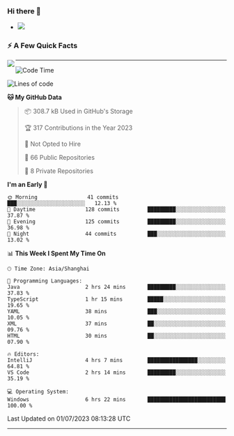 ### Hi there 👋
- ![](https://komarev.com/ghpvc/?username=imnxg&color=green)
<!--
**imnxg/imnxg** is a ✨ _special_ ✨ repository because its `README.md` (this file) appears on your GitHub profile.

Here are some ideas to get you started:

- 🔭 I’m currently working on ...
- 🌱 I’m currently learning ...
- 👯 I’m looking to collaborate on ...
- 🤔 I’m looking for help with ...
- 💬 Ask me about ...
- 📫 How to reach me: ...
- 😄 Pronouns: ...
- ⚡ Fun fact: ...
-->

### ⚡️ A Few Quick Facts

<img align="left" src="https://github-readme-stats-i.vercel.app/api?username=imnxg&show_icons=true&icon_color=1573B3&hide_title=true&text_color=718096&bg_color=00000000&hide_border=true"/>

<!-- <ul>
    <li> 🌱 I’m currently learning Go、Docker、Kubernetes.</li>
    <li> 👯 I’m looking to collaborate on anything open source.</li>
    <li> 📝 I regulary write articles on <a href="https://dmego.cn">https://dmego.cn</a>.</li>
    <li> ⚡ Fun fact: I ❤️ 😻.</li>
</ul> -->

---
<!--START_SECTION:waka-->
![Code Time](http://img.shields.io/badge/Code%20Time-157%20hrs-blue)

![Lines of code](https://img.shields.io/badge/From%20Hello%20World%20I%27ve%20Written-475.7%20thousand%20lines%20of%20code-blue)

**🐱 My GitHub Data** 

> 📦 308.7 kB Used in GitHub's Storage 
 > 
> 🏆 317 Contributions in the Year 2023
 > 
> 🚫 Not Opted to Hire
 > 
> 📜 66 Public Repositories 
 > 
> 🔑 8 Private Repositories 
 > 
**I'm an Early 🐤** 

```text
🌞 Morning                41 commits          ███░░░░░░░░░░░░░░░░░░░░░░   12.13 % 
🌆 Daytime                128 commits         █████████░░░░░░░░░░░░░░░░   37.87 % 
🌃 Evening                125 commits         █████████░░░░░░░░░░░░░░░░   36.98 % 
🌙 Night                  44 commits          ███░░░░░░░░░░░░░░░░░░░░░░   13.02 % 
```


📊 **This Week I Spent My Time On** 

```text
🕑︎ Time Zone: Asia/Shanghai

💬 Programming Languages: 
Java                     2 hrs 24 mins       █████████░░░░░░░░░░░░░░░░   37.83 % 
TypeScript               1 hr 15 mins        █████░░░░░░░░░░░░░░░░░░░░   19.65 % 
YAML                     38 mins             ███░░░░░░░░░░░░░░░░░░░░░░   10.05 % 
XML                      37 mins             ██░░░░░░░░░░░░░░░░░░░░░░░   09.76 % 
HTML                     30 mins             ██░░░░░░░░░░░░░░░░░░░░░░░   07.90 % 

🔥 Editors: 
IntelliJ                 4 hrs 7 mins        ████████████████░░░░░░░░░   64.81 % 
VS Code                  2 hrs 14 mins       █████████░░░░░░░░░░░░░░░░   35.19 % 

💻 Operating System: 
Windows                  6 hrs 22 mins       █████████████████████████   100.00 % 
```


 Last Updated on 01/07/2023 08:13:28 UTC
<!--END_SECTION:waka-->

---
<!--
<table>
<tr>
<td valign="top" width="50%">    -->
<!-- waka-box start -->
<!--
#### <a href="https://gist.github.com/01acb8c86000072f1e040b2a7757e8e5" target="_blank">📊 Weekly development breakdown</a>
```text
Go              🕓 32h17m ████████████████████▎░ 92.2%
XML             🕓 1h8m   ▋░░░░░░░░░░░░░░░░░░░░░  3.2%
Other           🕓 52m    ▌░░░░░░░░░░░░░░░░░░░░░  2.5%
PHP             🕓 23m    ▏░░░░░░░░░░░░░░░░░░░░░  1.1%
CSV             🕓 7m     ░░░░░░░░░░░░░░░░░░░░░░  0.4%
```
  -->

<!-- Powered by https://github.com/YouEclipse/waka-box-go . -->
<!-- waka-box end -->

<!-- [powered by waka-box-go](https://github.com/YouEclipse/waka-box-go) -->
<!--
</td>
<td valign="top" width="50%">
    -->

